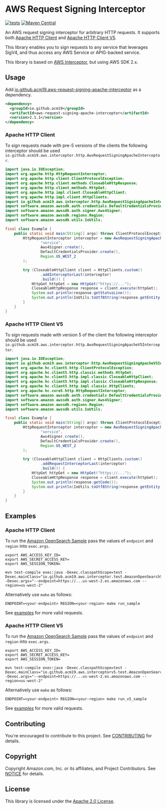 # AWS Request Signing Interceptor

[![tests](https://github.com/acm19/aws-request-signing-apache-interceptor/actions/workflows/test.yml/badge.svg)](https://github.com/acm19/aws-request-signing-apache-interceptor/actions/workflows/test.yml)
[![Maven Central](https://img.shields.io/maven-central/v/io.github.acm19/aws-request-signing-apache-interceptor)](https://search.maven.org/artifact/io.github.acm19/aws-request-signing-apache-interceptor)

An AWS request signing interceptor for arbitrary HTTP requests. It supports both [Apache HTTP Client](https://search.maven.org/artifact/org.apache.httpcomponents/httpclient) and [Apache HTTP Client V5](https://search.maven.org/artifact/org.apache.httpcomponents.client5/httpclient5).

This library enables you to sign requests to any service that leverages SigV4, and thus access any AWS Service or APIG-backed service.

This library is based on [AWS Interceptor](https://github.com/awslabs/aws-request-signing-apache-interceptor), but using AWS SDK 2.x.

## Usage

Add [io.github.acm19.aws-request-signing-apache-interceptor](https://repo1.maven.org/maven2/io/github/acm19/aws-request-signing-apache-interceptor/) as a dependency.

```xml
<dependency>
  <groupId>io.github.acm19</groupId>
  <artifactId>aws-request-signing-apache-interceptor</artifactId>
  <version>2.1.1</version>
</dependency>
```

### Apache HTTP Client

To sign requests made with pre-5 versions of the clients the following interceptor should be used `io.github.acm19.aws.interceptor.http.AwsRequestSigningApacheInterceptor`.

```java
import java.io.IOException;
import org.apache.http.HttpRequestInterceptor;
import org.apache.http.client.ClientProtocolException;
import org.apache.http.client.methods.CloseableHttpResponse;
import org.apache.http.client.methods.HttpGet;
import org.apache.http.impl.client.CloseableHttpClient;
import org.apache.http.impl.client.HttpClients;
import io.github.acm19.aws.interceptor.http.AwsRequestSigningApacheInterceptor;
import software.amazon.awssdk.auth.credentials.DefaultCredentialsProvider;
import software.amazon.awssdk.auth.signer.Aws4Signer;
import software.amazon.awssdk.regions.Region;
import software.amazon.awssdk.utils.IoUtils;

final class Example {
    public static void main(String[] args) throws ClientProtocolException, IOException {
        HttpRequestInterceptor interceptor = new AwsRequestSigningApacheInterceptor(
                "service",
                Aws4Signer.create(),
                DefaultCredentialsProvider.create(),
                Region.US_WEST_2
        );

        try (CloseableHttpClient client = HttpClients.custom()
                .addInterceptorLast(interceptor)
                .build()) {
            HttpGet httpGet = new HttpGet("https://...");
            CloseableHttpResponse response = client.execute(httpGet);
            System.out.println(response.getStatusLine());
            System.out.println(IoUtils.toUtf8String(response.getEntity().getContent()));
        }
    }
}
```

### Apache HTTP Client V5

To sign requests made with version 5 of the client the following interceptor should be used `io.github.acm19.aws.interceptor.http.AwsRequestSigningApacheV5Interceptor`.

```java
import java.io.IOException;
import io.github.acm19.aws.interceptor.http.AwsRequestSigningApacheV5Interceptor;
import org.apache.hc.client5.http.ClientProtocolException;
import org.apache.hc.client5.http.classic.methods.HttpGet;
import org.apache.hc.client5.http.impl.classic.CloseableHttpClient;
import org.apache.hc.client5.http.impl.classic.CloseableHttpResponse;
import org.apache.hc.client5.http.impl.classic.HttpClients;
import org.apache.hc.core5.http.HttpRequestInterceptor;
import software.amazon.awssdk.auth.credentials.DefaultCredentialsProvider;
import software.amazon.awssdk.auth.signer.Aws4Signer;
import software.amazon.awssdk.regions.Region;
import software.amazon.awssdk.utils.IoUtils;

final class Example {
    public static void main(String[] args) throws ClientProtocolException, IOException {
        HttpRequestInterceptor interceptor = new AwsRequestSigningApacheV5Interceptor(
                "service",
                Aws4Signer.create(),
                DefaultCredentialsProvider.create(),
                Region.US_WEST_2
        );

        try (CloseableHttpClient client = HttpClients.custom()
                .addRequestInterceptorLast(interceptor)
                .build()) {
            HttpGet httpGet = new HttpGet("https://...");
            CloseableHttpResponse response = client.execute(httpGet);
            System.out.println(response.getCode());
            System.out.println(IoUtils.toUtf8String(response.getEntity().getContent()));
        }
    }
}
```

## Examples

### Apache HTTP Client

To run the [Amazon OpenSearch Sample](src/test/java/io/github/acm19/aws/interceptor/test/AmazonOpenSearchServiceSample.java) pass the values of `endpoint` and `region` into `exec.args`.

```
export AWS_ACCESS_KEY_ID=
export AWS_SECRET_ACCESS_KEY=
export AWS_SESSION_TOKEN=

mvn test-compile exec:java -Dexec.classpathScope=test -Dexec.mainClass="io.github.acm19.aws.interceptor.test.AmazonOpenSearchServiceSample" -Dexec.args="--endpoint=https://...us-west-2.es.amazonaws.com --region=us-west-2"
```

Alternatively use `make` as follows:

```
ENDPOINT=<your-endpoint> REGION=<your-region> make run_sample
```

See [examples](src/test/java/io/github/acm19/aws/interceptor/test) for more valid requests.

### Apache HTTP Client V5

To run the [Amazon OpenSearch Sample](src/test/java/io/github/acm19/aws/interceptorv5/test/AmazonOpenSearchServiceSample.java) pass the values of `endpoint` and `region` into `exec.args`.

```
export AWS_ACCESS_KEY_ID=
export AWS_SECRET_ACCESS_KEY=
export AWS_SESSION_TOKEN=

mvn test-compile exec:java -Dexec.classpathScope=test -Dexec.mainClass="io.github.acm19.aws.interceptorv5.test.AmazonOpenSearchServiceSample" -Dexec.args="--endpoint=https://...us-west-2.es.amazonaws.com --region=us-west-2"
```

Alternatively use `make` as follows:

```
ENDPOINT=<your-endpoint> REGION=<your-region> make run_v5_sample
```

See [examples](src/test/java/io/github/acm19/aws/interceptorv5/test) for more valid requests.

## Contributing

You're encouraged to contribute to this project. See [CONTRIBUTING](CONTRIBUTING.md) for details.

## Copyright

Copyright Amazon.com, Inc. or its affiliates, and Project Contributors.
See [NOTICE](NOTICE) for details.

## License

This library is licensed under the [Apache 2.0 License](LICENSE).
